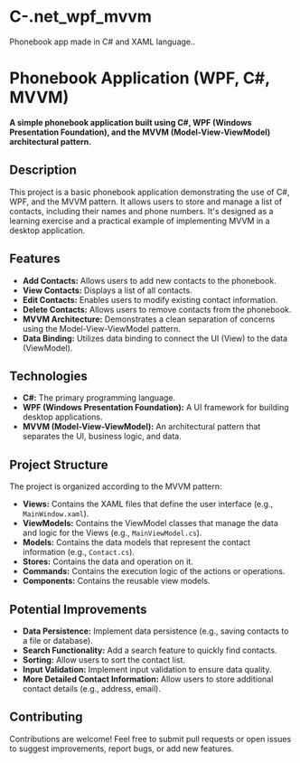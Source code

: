 # C-.net_wpf_mvvm
Phonebook app made in C# and XAML language..

# Phonebook Application (WPF, C#, MVVM)

**A simple phonebook application built using C#, WPF (Windows Presentation Foundation), and the MVVM (Model-View-ViewModel) architectural pattern.**

## Description

This project is a basic phonebook application demonstrating the use of C#, WPF, and the MVVM pattern. It allows users to store and manage a list of contacts, including their names and phone numbers. It's designed as a learning exercise and a practical example of implementing MVVM in a desktop application.

## Features

*   **Add Contacts:**  Allows users to add new contacts to the phonebook.
*   **View Contacts:** Displays a list of all contacts.
*   **Edit Contacts:** Enables users to modify existing contact information.
*   **Delete Contacts:**  Allows users to remove contacts from the phonebook.
*   **MVVM Architecture:** Demonstrates a clean separation of concerns using the Model-View-ViewModel pattern.
*   **Data Binding:** Utilizes data binding to connect the UI (View) to the data (ViewModel).

## Technologies

*   **C#:** The primary programming language.
*   **WPF (Windows Presentation Foundation):** A UI framework for building desktop applications.
*   **MVVM (Model-View-ViewModel):** An architectural pattern that separates the UI, business logic, and data.

## Project Structure

The project is organized according to the MVVM pattern:

*   **Views:** Contains the XAML files that define the user interface (e.g., `MainWindow.xaml`).
*   **ViewModels:** Contains the ViewModel classes that manage the data and logic for the Views (e.g., `MainViewModel.cs`).
*   **Models:** Contains the data models that represent the contact information (e.g., `Contact.cs`).
*   **Stores:** Contains the data and operation on it.
*   **Commands:** Contains the execution logic of the actions or operations.
*   **Components:** Contains the reusable view models.

## Potential Improvements

*   **Data Persistence:** Implement data persistence (e.g., saving contacts to a file or database).
*   **Search Functionality:** Add a search feature to quickly find contacts.
*   **Sorting:** Allow users to sort the contact list.
*   **Input Validation:** Implement input validation to ensure data quality.
*   **More Detailed Contact Information:** Allow users to store additional contact details (e.g., address, email).

## Contributing

Contributions are welcome!  Feel free to submit pull requests or open issues to suggest improvements, report bugs, or add new features.
